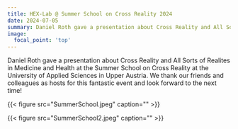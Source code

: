 ```yaml
---
title: HEX-Lab @ Summer School on Cross Reality 2024
date: 2024-07-05
summary: Daniel Roth gave a presentation about Cross Reality and All Sorts of Realites in Medicine and Health at the Summer School on Cross Reality at the University of Applied Sciences in Upper Austria.
image:
  focal_point: 'top'
---
```


Daniel Roth gave a presentation about Cross Reality and All Sorts of Realites in Medicine and Health at the Summer School on Cross Reality at the University of Applied Sciences in Upper Austria. We thank our friends and colleagues as hosts for this fantastic event and look forward to the next time!

{{< figure src="SummerSchool.jpeg" caption="" >}}

{{< figure src="SummerSchool2.jpeg" caption="" >}}
